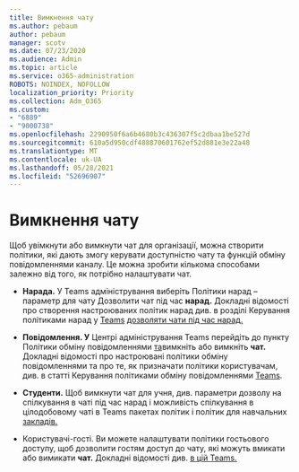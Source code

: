 ```yaml
---
title: Вимкнення чату
ms.author: pebaum
author: pebaum
manager: scotv
ms.date: 07/23/2020
ms.audience: Admin
ms.topic: article
ms.service: o365-administration
ROBOTS: NOINDEX, NOFOLLOW
localization_priority: Priority
ms.collection: Adm_O365
ms.custom:
- "6889"
- "9000738"
ms.openlocfilehash: 2290950f6a6b4680b3c436307f5c2dbaa1be527d
ms.sourcegitcommit: 610a5d950cdf488870601762ef52d881e3e22a48
ms.translationtype: MT
ms.contentlocale: uk-UA
ms.lasthandoff: 05/28/2021
ms.locfileid: "52696907"
---
```

# <a name="disable-chat"></a>Вимкнення чату

Щоб увімкнути або вимкнути чат для організації, можна створити політики, які дають змогу керувати доступністю чату та функцій обміну повідомленнями каналу. Це можна зробити кількома способами залежно від того, як потрібно налаштувати чат.

- **Нарада.** У Teams адміністрування виберіть [](https://admin.teams.microsoft.com/) Політики нарад – параметр для чату Дозволити чат під час **нарад.** Докладні відомості про створення настроюваних політик нарад див. в розділі Керування політиками нарад у [Teams](/microsoftteams/meeting-policies-in-teams) [дозволяти чати під час нарад.](/microsoftteams/meeting-policies-in-teams#allow-chat-in-meetings)

- **Повідомлення. У** Центрі адміністрування Teams перейдіть до пункту Політики обміну повідомленнями [та](https://admin.teams.microsoft.com/)вимкніть або вимкніть **чат.**  Докладні відомості про настроювані політики обміну повідомленнями та про те, як призначати політики користувачам, див. в статті Керування політиками обміну повідомленнями [Teams](/microsoftteams/messaging-policies-in-teams).

- **Студенти.** Щоб вимкнути чат для учня, див. параметри дозволу на спілкування в чаті під час нарад і можливість спілкування в цілодобовому чаті в Teams пакетах політик і політик для навчальних [закладів.](/microsoftteams/policy-packages-edu)

- Користувачі-гості. Ви можете налаштувати політики гостьового доступу, щоб дозволити гостям  доступ до чату, які можуть вмикати або вимикати **чат.** Докладні відомості див. [в цій Teams.](/microsoftteams/set-up-guests#configure-guest-access-in-the-teams-admin-center)




